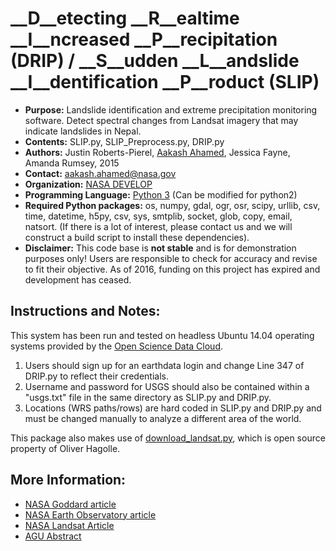 # __D__etecting __R__ealtime __I__ncreased __P__recipitation (DRIP) / __S__udden __L__andslide __I__dentification __P__roduct (SLIP)
* __Purpose:__ Landslide identification and extreme precipitation monitoring software. Detect spectral changes from Landsat imagery that may indicate landslides in Nepal. 
* __Contents:__ SLIP.py, SLIP_Preprocess.py, DRIP.py 
* __Authors:__ Justin Roberts-Pierel, [Aakash Ahamed](http://github.com/kashingtondc), Jessica Fayne, Amanda Rumsey, 2015 
* __Contact:__ aakash.ahamed@nasa.gov
* __Organization:__ [NASA DEVELOP](http://develop.larc.nasa.gov/)
* __Programming Language:__ [Python 3](http://python.org) (Can be modified for python2)
* __Required Python packages:__ os, numpy, gdal, ogr, osr, scipy, urllib, csv, time, datetime, h5py, csv, sys, smtplib, socket, glob, copy, email, natsort. (If there is a lot of interest, please contact us and we will construct a build script to install these dependencies). 
* __Disclaimer:__ This code base is __not stable__ and is for demonstration purposes only! Users are responsible to check for accuracy and revise to fit their objective. As of 2016, funding on this project has expired and development has ceased.

## Instructions and Notes: 
This system has been run and tested on headless Ubuntu 14.04 operating systems provided by the [Open Science Data Cloud](opensciencedatacloud.org). 

1. Users should sign up for an earthdata login and change Line 347 of DRIP.py to reflect their credentials. 
2. Username and password for USGS should also be contained within a "usgs.txt" file in the same directory as SLIP.py and DRIP.py. 
3. Locations (WRS paths/rows) are hard coded in SLIP.py and DRIP.py and must be changed manually to analyze a different area of the world. 

This package also makes use of [download_landsat.py](https://github.com/olivierhagolle/LANDSAT-Download), which is open source property of Oliver Hagolle.

## More Information: 
* [NASA Goddard article](http://www.nasa.gov/feature/goddard/2016/using-nasa-data-to-detect-potential-landslides)
* [NASA Earth Observatory article](http://earthobservatory.nasa.gov/NaturalHazards/view.php?id=88319&src=nhrss)
* [NASA Landsat Article](http://landsat.gsfc.nasa.gov/?p=11770)
* [AGU Abstract](https://agu.confex.com/agu/fm15/webprogram/Paper74732.html)